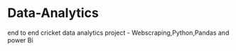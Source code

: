 # Data-Analytics
end to end cricket data analytics project - Webscraping,Python,Pandas and power Bi
